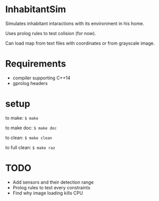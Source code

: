 InhabitantSim
=============

Simulates inhabitant intaractions with its environment in his home.

Uses prolog rules to test colision (for now).

Can load map from text files with coordinates or from grayscale image.

Requirements
============

* compiler supporting C++14
* gprolog headers

setup
=====

to make:
 ```$ make```

to make doc:
 ```$ make doc```

to clean:
 ```$ make clean```

to full clean:
 ```$ make raz```

TODO
====

* Add sensors and their detection range
* Prolog rules to test every constraints
* Find why image loading kills CPU
